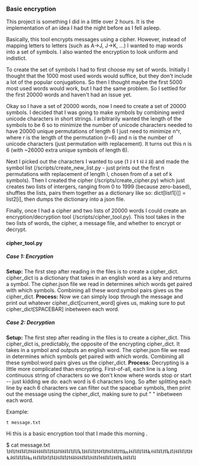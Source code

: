 ### Basic encryption

This project is something I did in a little over 2 hours. It is the implementation of an idea I had the night before as I fell asleep.

Basically, this tool encrypts messages using a cipher. However, instead of mapping letters to letters (such as A->J, J->K, ...) I wanted to map words into a set of symbols. I also wanted the encryption to look uniform and indistict.

To create the set of symbols I had to first choose my set of words. Initially I thought that the 1000 most used words would suffice, but they don't include a lot of the popular conjugations. So then I thought maybe the first 5000 most used words would work, but I had the same problem. So I settled for the first 20000 words and haven't had an issue yet.

Okay so I have a set of 20000 words, now I need to create a set of 20000 symbols. I decided that I was going to make symbols by combining weird unicode characters in short strings. I arbitrarily wanted the length of the symbols to be 6 so to minimize the number of unicode characters needed to have 20000 unique permutations of length 6 I just need to minimize n^r, where r is the length of the permutation (r=6) and n is the number of unicode characters (just permutation with replacement). It turns out this n is 6 (with ~26000 extra unique symbols of length 6).

Next I picked out the characters I wanted to use (˥ ˩ ˧ ˦ ˧˨ ˨ ˩˨) and made the symbol list (/scripts/create_new_list.py - just prints out the first n permutations with replacement of length l, chosen from of a set of k symbols). Then I created the cipher  (/scripts/create_cipher.py) which just creates two lists of intergers, ranging from 0 to 1999 (because zero-based), shuffles the lists, pairs them together as a dictionary like so: dict[list1[i]] = list2[i], then dumps the dictionary into a json file.

Finally, once I had a cipher and two lists of 20000 words I could create an encryption/decryption tool (/scripts/cipher_tool.py). This tool takes in the two lists of words, the cipher, a message file, and whether to encrypt or decrypt.

#### cipher_tool.py
##### **Case 1: Encryption**
**Setup:** The first step after reading in the files is to create a cipher_dict. cipher_dict is a dictionary that takes in an english word as a key and returns a symbol. The cipher.json file we read in determines which words get paired with which symbols. Combining all these word:symbol pairs gives us the cipher_dict.
**Process:** Now we can simply loop through the message and print out whatever cipher_dict[current_word] gives us, making sure to put cipher_dict[SPACEBAR] inbetween each word.

##### **Case 2: Decryption**
**Setup:** The first step after reading in the files is to create a cipher_dict. This cipher_dict is, predictably, the opposite of the encrypting cipher_dict. It takes in a symbol and outputs an english word. The cipher.json file we read in determines which symbols get paired with which words. Combining all these symbol:word pairs gives us the cipher_dict.
**Process:** Decrypting is a little more complicated than encrypting. First-of-all, each line is a long continuous string of characters so we don't know where words stop or start -- just kidding we do: each word is 6 characters long. So after splitting each line by each 6 characters we can filter out the spacebar symbols, then print out the message using the cipher_dict, making sure to put " " inbetween each word.

Example:

    t message.txt
Hi this is a basic encryption tool that I made this morning .

$ cat message.txt
˥˩˧˥˩˦˧˨˥˨˥˩˦˧˨˨˧˨˧˨˥˨˥˩˦˨˩˨˦˨˧˨˥˨˥˩˥˩˥˪˥˩˧˨˥˨˥˩˦˨˧˥˩˦˧˨˥˨˥˩˦˦˩˪˪˨˧˨˥˨˥˩˥˨˦˨˪˧˧˨˥˨˥˩˦˥˪˨˥˩˧˨˥˨˥˩˦˩˧˧˪˨˧˨˥˨˥˩˥˨˧˪˪˧˧˨˥˨˥˩˧˥˩˥˨˩˧˨˥˨˥˩˦˧˨˨˧˨˧˨˥˨˥˩˧˨˦˨˥˧˧˨˥˨˥˩˧˧˥˦˪˨˧˨˥˨˥˩

